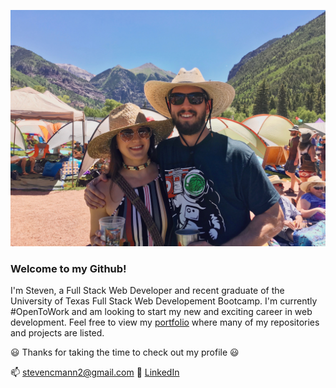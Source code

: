 
 ![Telluride Bluegrass Festival](https://github.com/stevencmann2/stevencmann2/blob/master/assets/telluride.jpeg)

### Welcome to my Github!

I'm Steven, a Full Stack Web Developer and recent graduate of the University of Texas Full Stack Web Developement Bootcamp. I'm currently #OpenToWork and am looking to start my new and exciting career in web development. Feel free to view my [portfolio](https://steven-mann-portfolio.netlify.app/) where many of my repositories and projects are listed. 

:smiley: Thanks for taking the time to check out my profile :smiley:


📫 stevencmann2@gmail.com
:office: [LinkedIn](https://www.linkedin.com/in/steven-mann-b54494a6/)

<!--
**stevencmann2/stevencmann2** is a ✨ _special_ ✨ repository because its `README.md` (this file) appears on your GitHub profile.

Here are some ideas to get you started:

- 🔭 I’m currently working on ...
- 👯 I’m looking to collaborate on ...
- 🤔 I’m looking for help with ...
- 💬 Ask me about ...
- 😄 Pronouns: ...
- ⚡ Fun fact: ...
-->
